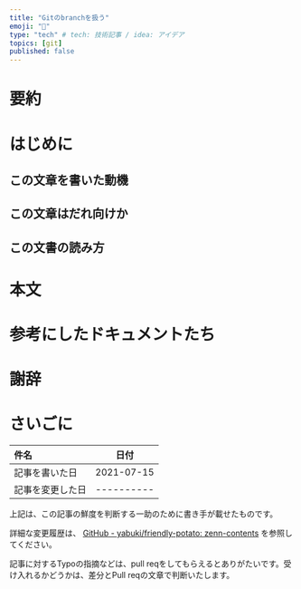 ```yaml
---
title: "Gitのbranchを扱う"
emoji: "🦔"
type: "tech" # tech: 技術記事 / idea: アイデア
topics: [git]
published: false
---
```

# 要約



# はじめに


## この文章を書いた動機


## この文章はだれ向けか


## この文書の読み方

# 本文

# 参考にしたドキュメントたち


# 謝辞


# さいごに

|     件名       |   日付   |
|:----           |:----:|
|記事を書いた日  |2021-07-15|
|記事を変更した日|----------|

上記は、この記事の鮮度を判断する一助のために書き手が載せたものです。

詳細な変更履歴は、 [GitHub - yabuki/friendly-potato: zenn-contents](https://github.com/yabuki/friendly-potato) を参照してください。

記事に対するTypoの指摘などは、pull reqをしてもらえるとありがたいです。受け入れるかどうかは、差分とPull reqの文章で判断いたします。


<!-- 文章の目的は何か -->
  <!-- 読み手に何の情報を伝えるのか -->
  <!-- 読んだひとにどういう行動をしてもらいたいのか -->
<!-- だれに向けての文章か -->
<!-- この文章の肝はどこか -->
